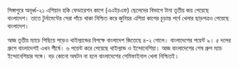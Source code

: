 সিঙ্গাপুরে অনূর্ধ্ব-২১ এশিয়ান হকি ফেডারেশন কাপে (এএইচএফ) ছেলেদের বিভাগে টানা তৃতীয় জয় পেয়েছে বাংলাদেশ। তাতে টুর্নামেন্টের সেরা পাঁচে থাকা নিশ্চিত করে জুনিয়র এশিয়া কাপের চূড়ান্ত পর্বে খেলার ছাড়পত্রও পেয়েছে বাংলাদেশ।

আজ তৃতীয় ম্যাচে পিছিয়ে পড়েও থাইল্যান্ডের বিপক্ষে বাংলাদেশ জিতেছে ৪-২ গোলে। বাংলাদেশের পয়েন্ট ৯। ৫ দলের গ্রুপে বাংলাদেশই এখন শীর্ষে। ৬ পয়েন্ট করে পেয়েছে থাইল্যান্ড ও ইন্দোনেশিয়া। আজ বাংলাদেশের শেষ গ্রুপ ম্যাচ ইন্দোনেশিয়ার সঙ্গে। বড় কোনো অঘটন না হলে বাংলাদেশের সেমিফাইনাল খেলা নিশ্চিতই।
